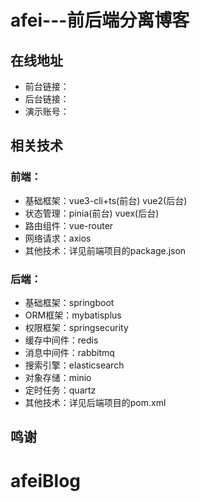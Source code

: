 

# afei---前后端分离博客

## 在线地址

- 前台链接： 
- 后台链接： 
- 演示账号： 

## 相关技术

### 前端：
- 基础框架：vue3-cli+ts(前台) vue2(后台)
- 状态管理：pinia(前台) vuex(后台)
- 路由组件：vue-router
- 网络请求：axios
- 其他技术：详见前端项目的package.json

### 后端：
- 基础框架：springboot
- ORM框架：mybatisplus
- 权限框架：springsecurity
- 缓存中间件：redis
- 消息中间件：rabbitmq
- 搜索引擎：elasticsearch
- 对象存储：minio
- 定时任务：quartz
- 其他技术：详见后端项目的pom.xml

## 鸣谢

# afeiBlog
